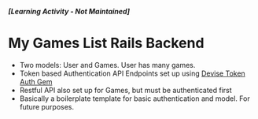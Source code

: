 _**[Learning Activity - Not Maintained]**_

# My Games List Rails Backend

* Two models: User and Games. User has many games.  
* Token based Authentication API Endpoints set up using [Devise Token Auth Gem](https://github.com/lynndylanhurley/devise_token_auth)
* Restful API also set up for Games, but must be authenticated first
* Basically a boilerplate template for basic authentication and model. For future purposes.
